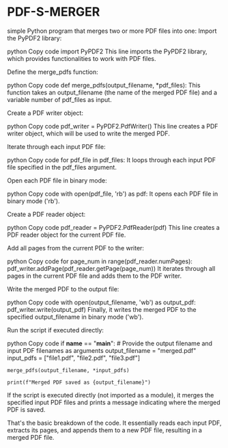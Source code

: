 # PDF-S-MERGER
simple Python program that merges two or more PDF files into one:
Import the PyPDF2 library:

python
Copy code
import PyPDF2
This line imports the PyPDF2 library, which provides functionalities to work with PDF files.

Define the merge_pdfs function:

python
Copy code
def merge_pdfs(output_filename, *pdf_files):
This function takes an output_filename (the name of the merged PDF file) and a variable number of pdf_files as input.

Create a PDF writer object:

python
Copy code
pdf_writer = PyPDF2.PdfWriter()
This line creates a PDF writer object, which will be used to write the merged PDF.

Iterate through each input PDF file:

python
Copy code
for pdf_file in pdf_files:
It loops through each input PDF file specified in the pdf_files argument.

Open each PDF file in binary mode:

python
Copy code
with open(pdf_file, 'rb') as pdf:
It opens each PDF file in binary mode ('rb').

Create a PDF reader object:

python
Copy code
pdf_reader = PyPDF2.PdfReader(pdf)
This line creates a PDF reader object for the current PDF file.

Add all pages from the current PDF to the writer:

python
Copy code
for page_num in range(pdf_reader.numPages):
    pdf_writer.addPage(pdf_reader.getPage(page_num))
It iterates through all pages in the current PDF file and adds them to the PDF writer.

Write the merged PDF to the output file:

python
Copy code
with open(output_filename, 'wb') as output_pdf:
    pdf_writer.write(output_pdf)
Finally, it writes the merged PDF to the specified output_filename in binary mode ('wb').

Run the script if executed directly:

python
Copy code
if __name__ == "__main__":
    # Provide the output filename and input PDF filenames as arguments
    output_filename = "merged.pdf"
    input_pdfs = ["file1.pdf", "file2.pdf", "file3.pdf"]

    merge_pdfs(output_filename, *input_pdfs)

    print(f"Merged PDF saved as {output_filename}")
If the script is executed directly (not imported as a module), it merges the specified input PDF files and prints a message indicating where the merged PDF is saved.

That's the basic breakdown of the code. It essentially reads each input PDF, extracts its pages, and appends them to a new PDF file, resulting in a merged PDF file.





